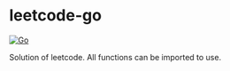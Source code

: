 # leetcode-go

[![Go](https://github.com/Kaiser925/leetcode-go/actions/workflows/go.yml/badge.svg?branch=main)](https://github.com/Kaiser925/leetcode-go/actions/workflows/go.yml)

Solution of leetcode. All functions can be imported to use.
